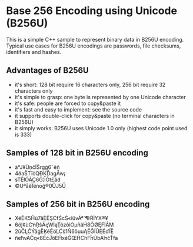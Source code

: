 Base 256 Encoding using Unicode (B256U)
=======================================

This is a simple C++ sample to represent binary data in B256U encoding. Typical use cases for B256U encodings are passwords, file checksums, identifiers and hashes.

Advantages of B256U
-------------------
* it's short: 128 bit require 16 characters only, 256 bit require 32 characters only
* it's simple to grasp: one byte is represented by one Unicode character
* it's safe: people are forced to copy&paste it 
* it's fast and easy to implement: see the source code
* it supports double-click for copy&paste (no terminal characters in B256U) 
* it simply works: B256U uses Unicode 1.0 only (highest code point used is 333)

Samples of 128 bit in B256U encoding
------------------------------------
* à°J¥ÜņĉĺŠrgġ6¯ēñ
* 4ðaŜTīċQÐĶĎagÅw¡
* sTÊłÓÀÇ6Ĝ¦ĪĜt£ăd
* ©UªåĕÏëńōĝ®0ÛJ5Ü

Samples of 256 bit in B256U encoding
------------------------------------
* XéĚK5Ĥù7ăÈËŞĆfŚcŚ«ĭüvĀª´¶ŀŔİYX®¥
* 6öĮ¢ùCŉŖŝĂęWİąŢözôìOµñäĤ8ÕØĘFĩÂM
* 2ũĈĻĆÝăġËĶĕÉöĽĆŝ1Ń6őuuĄËĜĺŪĖÉďĺË
* ñeħvĀČq«ßÉćĴöĒĤxéĜŒĤChFĥÚbĀŉĉŤfa
